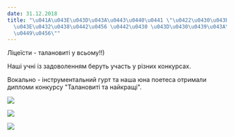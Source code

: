 ```yaml
---
date: 31.12.2018
title: "\u041A\u043E\u043D\u043A\u0443\u0440\u0441 \"\u0422\u0430\u043B\u0430\u043D\
  \u043E\u0432\u0438\u0442\u0456 \u0442\u0430 \u043D\u0430\u0439\u043A\u0440\u0430\
  \u0449\u0456\""
---
```

Ліцеїсти - талановиті у всьому!!)

Наші учні із задоволенням беруть участь у різних конкурсах.

Вокально - інструментальний гурт та наша юна поетеса отримали дипломи конкурсу "Талановиті та найкращі".

![](/files/конкурс-талановиті-т-talant3.png)

![](/files/конкурс-талановиті-т-talant2.jpg)

![](/files/конкурс-талановиті-т-talant1.png)